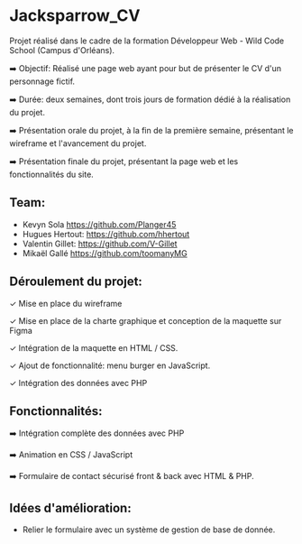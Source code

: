 # Jacksparrow_CV

Projet réalisé dans le cadre de la formation Développeur Web - Wild Code School (Campus d'Orléans).

➡️ Objectif: Réalisé une page web ayant pour but de présenter le CV d'un personnage fictif.

➡️ Durée: deux semaines, dont trois jours de formation dédié à la réalisation du projet. 

➡️ Présentation orale du projet, à la fin de la première semaine, présentant le wireframe et l'avancement du projet.

➡️ Présentation finale du projet, présentant la page web et les fonctionnalités du site. 



## Team:

- Kevyn Sola
https://github.com/Planger45
- Hugues Hertout:
https://github.com/hhertout
- Valentin Gillet:
https://github.com/V-Gillet
- Mikaël Gallé
https://github.com/toomanyMG

## Déroulement du projet: 

✓ Mise en place du wireframe

✓ Mise en place de la charte graphique et conception de la maquette sur Figma

✓ Intégration de la maquette en HTML / CSS.

✓ Ajout de fonctionnalité: menu burger en JavaScript. 

✓ Intégration des données avec PHP

## Fonctionnalités: 

➡️ Intégration complète des données avec PHP

➡️ Animation en CSS / JavaScript

➡️ Formulaire de contact sécurisé front & back avec HTML & PHP.


## Idées d'amélioration:
- Relier le formulaire avec un système de gestion de base de donnée. 
